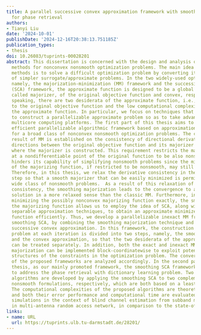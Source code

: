 ```yaml
---
title: A parallel successive convex approximation framework with smoothing majorization
  for phase retrieval
authors:
- Tianyi Liu
date: '2024-10-01'
publishDate: '2024-12-16T20:38:13.751185Z'
publication_types:
- thesis
doi: 10.26083/tuprints-00028201
abstract: This dissertation is concerned with the design and analysis of approximation-based
  methods for nonconvex nonsmooth optimization problems. The main idea behind those
  methods is to solve a difficult optimization problem by converting it into a sequence
  of simpler surrogate/approximate problems. In the two widely-used optimization frameworks,
  namely, the majorization-minimization (MM) framework and the successive convex approximation
  (SCA) framework, the approximate function is designed to be a global upper bound,
  called majorizer, of the original objective function and convex, respectively. Generally
  speaking, there are two desiderata of the approximate function, i.e., the tightness
  to the original objective function and the low computational complexity of minimizing
  the approximate function. In particular, we focus on techniques that can be used
  to construct a parallelizable approximate problem so as to take advantage of modern
  multicore computing platforms. The first part of this thesis aims to develop an
  efficient parallelizable algorithmic framework based on approximation techniques
  for a broad class of nonconvex nonsmooth optimization problems. The classic convergence
  result of MM is established on the consistency of directional derivatives in all
  directions between the original objective function and its majorizer at the point
  where the majorizer is constructed. This requirement restricts the majorizer constructed
  at a nondifferentiable point of the original function to be also nonsmooth, which
  hinders its capability of simplifying nonsmooth problems since the minimization
  of the majorizing function, if restricted to be nonsmooth, may still be difficult.
  Therefore, in this thesis, we relax the derivative consistency in the majorization
  step so that a smooth majorizer that can be easily minimized is permitted for a
  wide class of nonsmooth problems.  As a result of this relaxation of derivative
  consistency, the smoothing majorization leads to the convergence to a stationary
  solution in a more relaxed sense than the classic MM. Furthermore, in contrast to
  minimizing the possibly nonconvex majorizing function exactly, the smoothness of
  the majorizing function allows us to employ the idea of SCA, along with available
  separable approximation techniques, to obtain an approximate minimizer of the majorizing
  function efficiently. Thus, we develop a parallelizable inexact MM framework, termed
  smoothing SCA, by combining the smoothing majorization technique and the idea of
  successive convex approximation. In this framework, the construction of the approximate
  problem at each iteration is divided into two steps, namely, the smoothing majorization
  and the convex approximation, so that the two desiderata of the approximate function
  can be treated separately. In addition, both the exact and inexact MM with smoothing
  majorization can be implemented block-coordinatewise to exploit potential separable
  structures of the constraints in the optimization problem. The convergence behaviors
  of the proposed frameworks are analyzed accordingly. In the second part of this
  thesis, as our mainly promoted framework, the smoothing SCA framework is employed
  to address the phase retrieval with dictionary learning problem. Two efficient parallel
  algorithms are developed by applying the smoothing SCA to two complementary nonconvex
  nonsmooth formulations, respectively, which are both based on a least-squares criterion.
  The computational complexities of the proposed algorithms are theoretically analyzed
  and both their error performance and computational time are evaluated by extensive
  simulations in the context of blind channel estimation from subband magnitude measurements
  in multi-antenna random access network, in comparison to the state-of-the-art methods.
links:
- name: URL
  url: https://tuprints.ulb.tu-darmstadt.de/28201/
---
```

